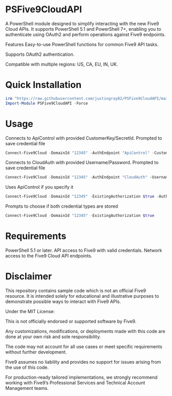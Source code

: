 # PSFive9CloudAPI

A PowerShell module designed to simplify interacting with the new Five9 Cloud APIs.
It supports PowerShell 5.1 and PowerShell 7+, enabling you to authenticate using OAuth2 and perform operations against Five9 endpoints.

Features
Easy-to-use PowerShell functions for common Five9 API tasks.

Supports OAuth2 authentication.

Compatible with multiple regions: US, CA, EU, IN, UK.

# Quick Installation

```powershell
irm "https://raw.githubusercontent.com/justingray82/PSFive9CloudAPI/main/Install-PSFive9CloudAPI.ps1" | iex
Import-Module PSFive9CloudAPI -Force
```

# Usage

Connects to ApiControl with provided CustomerKey/SecretId. Prompted to save credential file

```powershell
Connect-Five9Cloud -DomainId "12345" -AuthEndpoint "ApiControl" -CustomerKey "CustomerKey12345" -SecretId "SecretId67890"
```

Connects to CloudAuth with provided Username/Password. Prompted to save credential file

```powershell
Connect-Five9Cloud -DomainId "12345" -AuthEndpoint "CloudAuth" -Username "user" -Password "password"```
```

Uses ApiControl if you specify it

```powershell
Connect-Five9Cloud -DomainId "12345" -ExistingAuthorization $true -AuthEndpoint "ApiControl"```
```

Prompts to choose if both credential types are stored

```powershell
Connect-Five9Cloud -DomainId "12345" -ExistingAuthorization $true
```

# Requirements
PowerShell 5.1 or later.
API access to Five9 with valid credentials.
Network access to the Five9 Cloud API endpoints.

# Disclaimer
This repository contains sample code which is not an official Five9 resource. It is intended solely for educational and illustrative purposes to demonstrate possible ways to interact with Five9 APIs.

Under the MIT License:

This is not officially endorsed or supported software by Five9.

Any customizations, modifications, or deployments made with this code are done at your own risk and sole responsibility.

The code may not account for all use cases or meet specific requirements without further development.

Five9 assumes no liability and provides no support for issues arising from the use of this code.

For production-ready tailored implementations, we strongly recommend working with Five9’s Professional Services and Technical Account Management teams.
